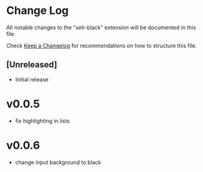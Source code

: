 # Change Log

All notable changes to the "seti-black" extension will be documented in this file.

Check [Keep a Changelog](http://keepachangelog.com/) for recommendations on how to structure this file.

## [Unreleased]

- Initial release

# v0.0.5
* fix highlighting in lists

# v0.0.6
* change input background to black

